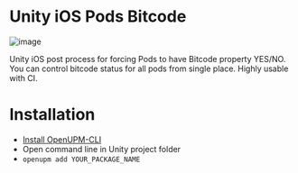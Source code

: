 # Unity iOS Pods Bitcode

![image](https://user-images.githubusercontent.com/9135028/205457956-691ac3cd-e9fa-4f97-883f-7f2c7a392c8d.png)

Unity iOS post process for forcing Pods to have Bitcode property YES/NO. You can control bitcode status for all pods from single place. Highly usable with CI.

# Installation 

- [Install OpenUPM-CLI](https://github.com/openupm/openupm-cli#installation)
- Open command line in Unity project folder
- `openupm add YOUR_PACKAGE_NAME`
